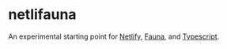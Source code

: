 # netlifauna

An experimental starting point for [Netlify](https://www.netlify.com/), [Fauna](https://fauna.com/), and [Typescript](https://www.typescriptlang.org/).
